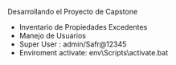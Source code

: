 Desarrollando el Proyecto de Capstone
- Inventario de Propiedades Excedentes
- Manejo de Usuarios
- Super User : admin/Safr@12345
- Enviroment activate: env\Scripts\activate.bat  

  
